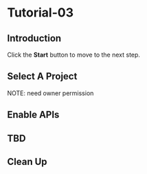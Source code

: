 # Tutorial-03

## Introduction

<walkthrough-tutorial-duration duration="30"></walkthrough-tutorial-duration>

Click the **Start** button to move to the next step.

## Select A Project

<walkthrough-project-setup></walkthrough-project-setup>

<walkthrough-footnote>NOTE: need owner permission</walkthrough-footnote>

## Enable APIs

<walkthrough-enable-apis apis="compute.googleapis.com"></walkthrough-enable-apis>

## TBD

## Clean Up

